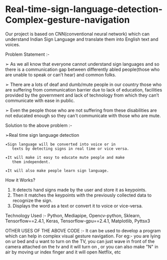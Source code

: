 # Real-time-sign-language-detection-Complex-gesture-navigation
Our project is based on CNN(conventional neural network) which can understand Indian Sign Language and translate them into English text and voices.

Problem Statement :-

➢ As we all know that everyone cannot understand sign languages and so there is a 
   communication gap between differently abled people(those who are unable to 
   speak or can’t hear) and common folks.

➢ There are a lots of deaf and dumb/mute people in our country those who are 
   suffering from communication barrier due to lack of education, facilities 
   provided by the government and lack of technology from which they can’t    
   communicate with ease in public.

➢ Even the people those who are not suffering from these disabilities are not
   educated enough so they can't communicate with those who are mute.

Solution to the above problem :-

➢Real time sign language detection
    
    ✦Sign language will be converted into voice or in 
       texts by detecting signs in real time or vice versa.
    
    ✦It will make it easy to educate mute people and make
       them independent.
    
    ✦It will also make people learn sign language.

How it Works?
1. It detects hand signs made by the user and store it as keypoints.
2. Then it matches the keypoints with the previously collected data to recognize the sign.
3. Displays the word as a text or convert it to voice or vice-versa.

Technology Used :- Python, Mediapipe, Opencv-python, Sklearn, Tensorflow==2.4.1, Keras, Tensorflow-gpu==2.4.1, Matplotlib, Pyttsx3

OTHER USES OF THE ABOVE CODE :- 
It can be used to develop a program which can help in complex visual gesture navigation. For eg:- you are lying on ur bed and u want to turn on the TV, you can just wave in front of the camera attached on the tv and it will turn on , or you can also make "N" in air by moving ur index finger and it will open Netflix, etc 





